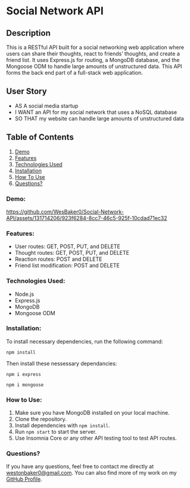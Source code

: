 # Social Network API

## Description

This is a RESTful API built for a social networking web application where users can share their thoughts, react to friends’ thoughts, and create a friend list. It uses Express.js for routing, a MongoDB database, and the Mongoose ODM to handle large amounts of unstructured data. This API forms the back end part of a full-stack web application.

## User Story

- AS A social media startup
- I WANT an API for my social network that uses a NoSQL database
- SO THAT my website can handle large amounts of unstructured data

## Table of Contents

1. [Demo](#demo)
2. [Features](#features)
3. [Technologies Used](#technologies-used)
4. [Installation](#installation)
5. [How To Use](#how-to-use)
6. [Questions?](#questions)

### Demo:

https://github.com/WesBaker0/Social-Network-API/assets/131714206/923f6284-8cc7-46c5-925f-10cdad71ec32

### Features:

- User routes: GET, POST, PUT, and DELETE
- Thought routes: GET, POST, PUT, and DELETE
- Reaction routes: POST and DELETE
- Friend list modification: POST and DELETE

### Technologies Used:

- Node.js
- Express.js
- MongoDB
- Mongoose ODM

### Installation:

To install necessary dependencies, run the following command:

``npm install``

Then install these nessessary dependancies:

``npm i express``

``npm i mongoose``

### How to Use:

1. Make sure you have MongoDB installed on your local machine.
2. Clone the repository.
3. Install dependencies with `npm install`.
4. Run `npm start` to start the server. 
5. Use Insomnia Core or any other API testing tool to test API routes.

### Questions?

If you have any questions, feel free to contact me directly at westonbaker0@gmail.com. You can also find more of my work on my [GitHub Profile](https://github.com/WesBaker0).
